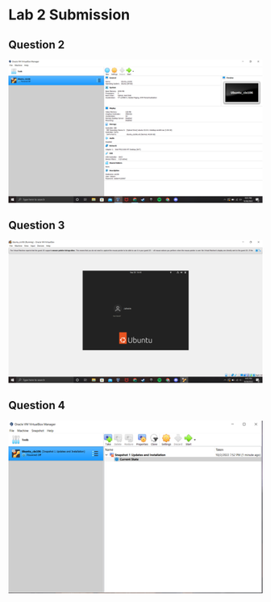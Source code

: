 # Lab 2 Submission

## Question 2
![q2](Screenshot%202.PNG)

## Question 3
![q3](Screenshot%203.PNG)

## Question 4
![q4](Screenshot%204.PNG)
